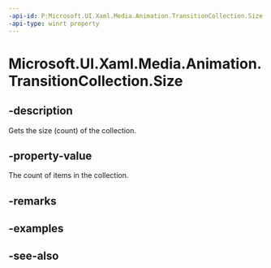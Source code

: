 ```yaml
---
-api-id: P:Microsoft.UI.Xaml.Media.Animation.TransitionCollection.Size
-api-type: winrt property
---
```


<!-- Property syntax
public uint Size { get; }
-->

# Microsoft.UI.Xaml.Media.Animation.TransitionCollection.Size

## -description
Gets the size (count) of the collection.

## -property-value
The count of items in the collection.

## -remarks

## -examples

## -see-also
